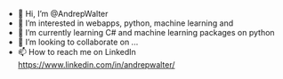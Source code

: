 - 👋 Hi, I’m @AndrepWalter
- 👀 I’m interested in webapps, python, machine learning and 
- 🌱 I’m currently learning C# and machine learning packages on python
- 💞️ I’m looking to collaborate on ...
- 📫 How to reach me on LinkedIn
  https://www.linkedin.com/in/andrepwalter/

<!---
AndrepWalter/AndrepWalter is a ✨ special ✨ repository because its `README.md` (this file) appears on your GitHub profile.
You can click the Preview link to take a look at your changes.
--->
